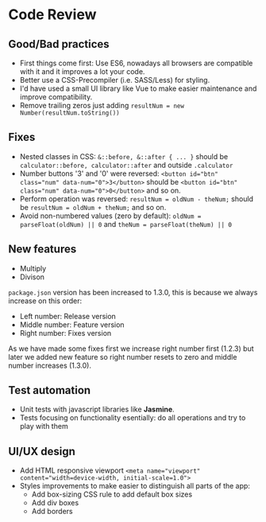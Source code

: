 # Code Review

## Good/Bad practices

- First things come first: Use ES6, nowadays all browsers are compatible with it and it improves a lot your code.
- Better use a CSS-Precompiler (i.e. SASS/Less) for styling.
- I'd have used a small UI library like Vue to make easier maintenance and improve compatibility.
- Remove trailing zeros just adding `resultNum = new Number(resultNum.toString())` 

## Fixes

- Nested classes in CSS: `&::before, &::after { ... }` should be `calculator::before, calculator::after` and outside `.calculator`
- Number buttons '3' and '0' were reversed: `<button id="btn" class="num" data-num="0">3</button>` should be `<button id="btn" class="num" data-num="0">0</button>` and so on.
- Perform operation was reversed: `resultNum = oldNum - theNum;` should be `resultNum = oldNum + theNum;` and so on.
- Avoid non-numbered values (zero by default): `oldNum = parseFloat(oldNum) || 0` and `theNum = parseFloat(theNum) || 0`

## New features

- Multiply
- Divison

`package.json` version has been increased to 1.3.0, this is because we always increase on this order:

- Left number: Release version
- Middle number: Feature version
- Right number: Fixes version

As we have made some fixes first we increase right number first (1.2.3) but later we added new feature so right number resets to zero and middle number increases (1.3.0).

## Test automation

- Unit tests with javascript libraries like **Jasmine**.
- Tests focusing on functionality esentially: do all operations and try to play with them

## UI/UX design

- Add HTML responsive viewport `<meta name="viewport" content="width=device-width, initial-scale=1.0">`
- Styles improvements to make easier to distinguish all parts of the app: 
  - Add box-sizing CSS rule to add default box sizes
  - Add div boxes 
  - Add borders